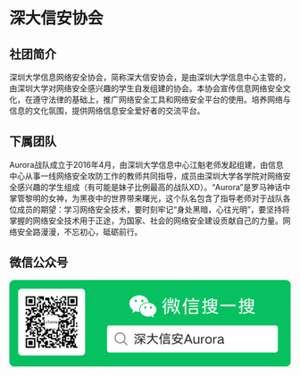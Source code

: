 # 深大信安协会

## 社团简介

深圳大学信息网络安全协会，简称深大信安协会，是由深圳大学信息中心主管的，由深圳大学对网络安全感兴趣的学生自发组建的协会。本协会宣传信息网络安全文化，在遵守法律的基础上，推广网络安全工具和网络安全平台的使用。培养网络与信息的文化氛围，提供网络信息安全爱好者的交流平台。

## 下属团队
Aurora战队成立于2016年4月，由深圳大学信息中心江魁老师发起组建，由信息中心从事一线网络安全攻防工作的教师共同指导，成员由深圳大学各学院对网络安全感兴趣的学生组成（有可能是妹子比例最高的战队XD）。“Aurora”是罗马神话中掌管黎明的女神，为黑夜中的世界带来曙光，这个队名包含了指导老师对于战队各位成员的期望：学习网络安全技术，要时刻牢记“身处黑暗，心往光明”，要坚持将掌握的网络安全技术用于正途，为国家、社会的网络安全建设贡献自己的力量。网络安全路漫漫，不忘初心，砥砺前行。

## 微信公众号
![微信公众号二维码](./qrcode.png)

